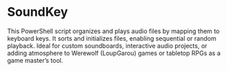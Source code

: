 # SoundKey
This PowerShell script organizes and plays audio files by mapping them to keyboard keys. It sorts and initializes files, enabling sequential or random playback. 
Ideal for custom soundboards, interactive audio projects, or adding atmosphere to Werewolf (LoupGarou) games or tabletop RPGs as a game master’s tool.
